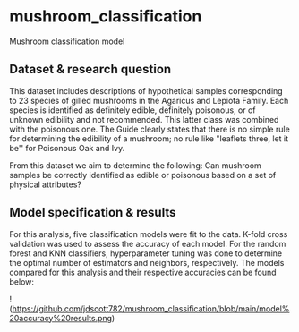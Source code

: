 # mushroom_classification
Mushroom classification model

## Dataset & research question

This dataset includes descriptions of hypothetical samples corresponding to 23 species of gilled mushrooms in the Agaricus and Lepiota Family. Each species is identified as definitely edible, definitely poisonous, or of unknown edibility and not recommended. This latter class was combined with the poisonous one. The Guide clearly states that there is no simple rule for determining the edibility of a mushroom; no rule like "leaflets three, let it be'' for Poisonous Oak and Ivy.

From this dataset we aim to determine the following:
Can mushroom samples be correctly identified as edible or poisonous based on a set of physical attributes?


## Model specification & results

For this analysis, five classification models were fit to the data. K-fold cross validation was used to assess the accuracy of each model. For the random forest and KNN classifiers, hyperparameter tuning was done to determine the optimal number of estimators and neighbors, respectively. The models compared for this analysis and their respective accuracies can be found below: 

!(https://github.com/jdscott782/mushroom_classification/blob/main/model%20accuracy%20results.png)
